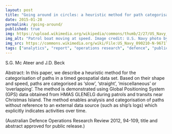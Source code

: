 ```yaml
---
layout: post
title: "Going around in circles: a heuristic method for path categorisation"
date: 2015-01-28
permalink: /going-around/
published: true
img: https://upload.wikimedia.org/wikipedia/commons/thumb/2/27/US_Navy_090210-N-9671T-144_A_port_security_boat_patrols_the_waters_near_Kuwait_Naval_Base.jpg/640px-US_Navy_090210-N-9671T-144_A_port_security_boat_patrols_the_waters_near_Kuwait_Naval_Base.jpg
img_alt: "Patrol boat moving at speed. Image credit: U.S. Navy photo by Mass Communication Specialist 2nd Class Kenneth G. Takada"
img_src: https://commons.wikimedia.org/wiki/File:US_Navy_090210-N-9671T-144_A_port_security_boat_patrols_the_waters_near_Kuwait_Naval_Base.jpg
tags: ["analytics", "report", "operations research", "defence", "publication", ]
---
```


S.G. Mc Ateer and J.D. Beck

Abstract: In this paper, we describe a heuristic method for the categorisation of paths in a timed geospatial data set. Based on their shape and speed, paths are categorised as ‘slow’, ‘straight’, ‘miscellaneous’ or ‘overlapping’. The method is demonstrated using Global Positioning System (GPS) data obtained from HMAS GLENELG during patrols and transits near Christmas Island. The method enables analysis and categorisation of paths without reference to an external data source (such as ship’s logs) which explicitly indicates activities over time.

(Australian Defence Operations Research Review 2012, 94-109, title and abstract approved for public release.)
